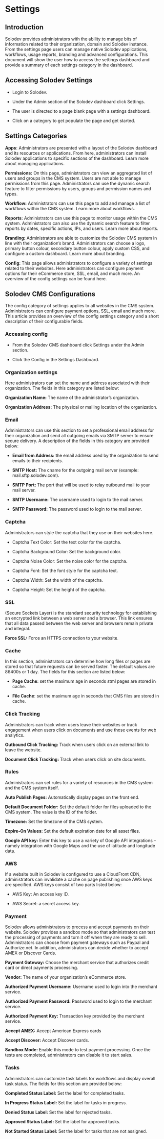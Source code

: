 # Settings

## Introduction

Solodev provides administrators with the ability to manage bits of information related to their organization, domain and Solodev instance. From the settings page users can manage native Solodev applications, workflows, usage reports, branding and advanced configurations. This document will show the user how to access the settings dashboard and provide a summary of each settings category in the dashboard. 

## Accessing Solodev Settings

- Login to Solodev.

- Under the Admin section of the Solodev dashboard click Settings. 

- The user is directed to a page blank page with a settings dashboard. 

- Click on a category to get populate the page and get started. 

## Settings Categories

**Apps:** Administrators are presented with a layout of the Solodev dashboard and its resources or applications. From here, administrators can install Solodev applications to specific sections of the dashboard. Learn more about managing applications. 

**Permissions:** On this page, administrators can view an aggregated list of users and groups in the CMS system. Users are not able to manage permissions from this page. Administrators can use the dynamic search feature to filter permissions by users, groups and permission names and types.  


**Workflow:** Administrators can use this page to add and manage a list of workflows within the CMS system. Learn more about workflows. 

**Reports:** Administrators can use this page to monitor usage within the CMS system. Administrators can also use the dynamic search feature to filter reports by dates, specific actions, IPs, and users. Learn more about reports. 

**Branding:** Administrators are able to customize the Solodev CMS system in line with their organization’s brand. Administrators can choose a logo, primary button colour, secondary button colour, apply custom CSS, and configure a custom dashboard. Learn more about branding. 

**Config:** This page allows administrators to configure a variety of settings related to their websites. Here administrators can configure payment options for their eCommerce store, SSL, email, and much more. An overview of the config settings can be found here. 


## Solodev CMS Configurations

The config category of settings applies to all websites in the CMS system. Administrators can configure payment options, SSL, email and much more. This article provides an overview of the config settings category and a short description of their configurable fields. 

### Accessing config 

- From the Solodev CMS dashboard click Settings under the Admin section. 

- Click the Config in the Settings Dashboard. 

### Organization settings

Here administrators can set the name and address associated with their organization. The fields in this category are listed below: 

**Organization Name:** The name of the administrator’s organization. 

**Organization Address:** The physical or mailing location of the organization. 

### Email

Administrators can use this section to set a professional email address for their organization and send all outgoing emails via SMTP server to ensure secure delivery. A description of the fields in this category are provided below: 

 

- **Email from Address:** the email address used by the organization to send emails to their recipients.

- **SMTP Host:** The cname for the outgoing mail server (example: mail.sftp.solodev.com). 

- **SMTP Port:** The port that will be used to relay outbound mail to your mail server.

- **SMTP Username:** The username used to login to the mail server. 

- **SMTP Password:** The password used to login to the mail server. 


### Captcha

Administrators can style the captcha that they use on their websites here. 

- Captcha Text Color: Set the text color for the captcha.

- Captcha Background Color: Set the background color. 

- Captcha Noise Color: Set the noise color for the captcha.

- Captcha Font: Set the font style for the captcha text. 

- Captcha Width: Set the width of the captcha. 

- Captcha Height: Set the height of the captcha. 


### SSL
(Secure Sockets Layer) is the standard security technology for establishing an encrypted link between a web server and a browser. This link ensures that all data passed between the web server and browsers remain private and integral. 

**Force SSL:** Force an HTTPS connection to your website. 

### Cache 

In this section, administrators can determine how long files or pages are stored so that future requests can be served faster. The default values are 86400s or 1 day. The fields for this section are listed below:

- **Page Cache:** set the maximum age in seconds stml pages are stored in cache. 

- **File Cache:** set the maximum age in seconds that CMS files are stored in cache.

### Click Tracking
Administrators can track when users leave their websites or track engagement when users click on documents and use those events for web analytics. 

**Outbound Click Tracking:** Track when users click on an external link to leave the website. 

**Document Click Tracking:** Track when users click on site documents. 

### Rules

Administrators can set rules for a variety of resources in the CMS system and the CMS system itself. 

**Auto Publish Pages:** Automatically display pages on the front end.  

**Default Document Folder:** Set the default folder for files uploaded to the CMS system. The value is the ID of the folder. 

**Timezone:** Set the timezone of the CMS system.

**Expire-On Values:** Set the default expiration date for all asset files. 

**Google API key:** Enter this key to use a variety of Google API integrations – namely integration with Google Maps and the use of latitude and longitude data. 

### AWS

If a website built in Solodev is configured to use a CloudFront CDN, administrators can invalidate a cache on page publishing once AWS keys are specified. AWS keys consist of two parts listed below:

- AWS Key: An access key ID. 

- AWS Secret: a secret access key.

### Payment

Solodev allows administrators to process and accept payments on their website. Solodev provides a sandbox mode so that administrators can test the processing of payments and turn it off when they are ready to sell. Administrators can choose from payment gateways such as Paypal and Authorize.net. In addition, administrators can decide whether to accept AMEX or Discover Cards.

**Payment Gateway:** Choose the merchant service that authorizes credit card or direct payments processing.  

**Vendor:** The name of your organization’s eCommerce store.  

**Authorized Payment Username:** Username used to login into the merchant service. 

**Authorized Payment Password:** Password used to login to the merchant service. 

**Authorized Payment Key:** Transaction key provided by the merchant service. 

**Accept AMEX:** Accept American Express cards

**Accept Discover:** Accept Discover cards. 

**Sandbox Mode:** Enable this mode to test payment processing. Once the tests are completed, administrators can disable it to start sales. 

### Tasks
Administrators can customize task labels for workflows and display overall task status. The fields for this section are provided below: 

**Completed Status Label:** Set the label for completed tasks. 

**In Progress Status Label:** Set the label for tasks in progress.

**Denied Status Label:** Set the label for rejected tasks. 

**Approved Status Label:** Set the label for approved tasks. 

**Not Started Status Label:** Set the label for tasks that are not assigned. 